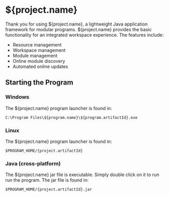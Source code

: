 # ${project.name}

Thank you for using ${project.name}, a lightweight Java application framework
for modular programs. ${project.name} provides the basic functionality for an 
integrated workspace experience. The features include: 

  * Resource management
  * Workspace management
  * Module management
  * Online module discovery
  * Automated online updates

## Starting the Program
### Windows
The ${project.name} program launcher is found in:

    C:\Program Files\${program.name}\${program.artifactId}.exe

### Linux
The ${project.name} program launcher is found in:

    $PROGRAM_HOME/{project.artifactId}
    
### Java (cross-platform)
The ${project.name} jar file is executable. Simply double click on it to run
run the program. The jar file is found in:

    $PROGRAM_HOME/{project.artifactId}.jar

